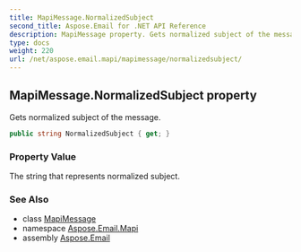```yaml
---
title: MapiMessage.NormalizedSubject
second_title: Aspose.Email for .NET API Reference
description: MapiMessage property. Gets normalized subject of the message
type: docs
weight: 220
url: /net/aspose.email.mapi/mapimessage/normalizedsubject/
---
```

## MapiMessage.NormalizedSubject property

Gets normalized subject of the message.

```csharp
public string NormalizedSubject { get; }
```

### Property Value

The string that represents normalized subject.

### See Also

* class [MapiMessage](../)
* namespace [Aspose.Email.Mapi](../../mapimessage/)
* assembly [Aspose.Email](../../../)


